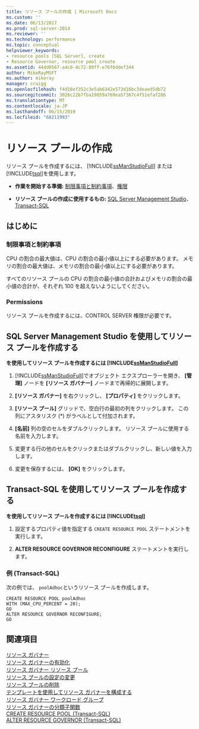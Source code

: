 ```yaml
---
title: リソース プールの作成 | Microsoft Docs
ms.custom: ''
ms.date: 06/13/2017
ms.prod: sql-server-2014
ms.reviewer: ''
ms.technology: performance
ms.topic: conceptual
helpviewer_keywords:
- resource pools [SQL Server], create
- Resource Governor, resource pool create
ms.assetid: 44dd0567-a4c8-4c72-89ff-e76f6ddef344
author: MikeRayMSFT
ms.author: mikeray
manager: craigg
ms.openlocfilehash: f4d18ef352c3e5ab6342e573d16bc3deaed5db72
ms.sourcegitcommit: 3026c22b7fba19059a769ea5f367c4f51efaf286
ms.translationtype: MT
ms.contentlocale: ja-JP
ms.lasthandoff: 06/15/2019
ms.locfileid: "68211993"
---
```

# <a name="create-a-resource-pool"></a>リソース プールの作成
  リソース プールを作成するには、 [!INCLUDE[ssManStudioFull](../../includes/ssmanstudiofull-md.md)] または [!INCLUDE[tsql](../../includes/tsql-md.md)]を使用します。  
  
-   **作業を開始する準備:** [制限事項と制約事項](#LimitationsRestrictions)、[権限](#Permissions)  
  
-   **リソース プールの作成に使用するもの:** [SQL Server Management Studio](#CreRPProp)、[Transact-SQL](#CreRPTSQL)  
  
##  <a name="BeforeYouBegin"></a> はじめに  
  
###  <a name="LimitationsRestrictions"></a> 制限事項と制約事項  
 CPU の割合の最大値は、CPU の割合の最小値以上にする必要があります。 メモリの割合の最大値は、メモリの割合の最小値以上にする必要があります。  
  
 すべてのリソース プールの CPU の割合の最小値の合計およびメモリの割合の最小値の合計が、それぞれ 100 を超えないようにしてください。  
  
###  <a name="Permissions"></a> Permissions  
 リソース プールを作成するには、CONTROL SERVER 権限が必要です。  
  
##  <a name="CreRPProp"></a> SQL Server Management Studio を使用してリソース プールを作成する  
 **を使用してリソース プールを作成するには [!INCLUDE[ssManStudioFull](../../includes/ssmanstudiofull-md.md)]**  
  
1.  [!INCLUDE[ssManStudioFull](../../includes/ssmanstudiofull-md.md)]でオブジェクト エクスプローラーを開き、 **[管理]** ノードを **[リソース ガバナー]** ノードまで再帰的に展開します。  
  
2.  **[リソース ガバナー]** を右クリックし、 **[プロパティ]** をクリックします。  
  
3.  **[リソース プール]** グリッドで、空白行の最初の列をクリックします。 この列にアスタリスク (*) がラベルとして付加されます。  
  
4.  **[名前]** 列の空のセルをダブルクリックします。 リソース プールに使用する名前を入力します。  
  
5.  変更する行の他のセルをクリックまたはダブルクリックし、新しい値を入力します。  
  
6.  変更を保存するには、 **[OK]** をクリックします。  
  
##  <a name="CreRPTSQL"></a> Transact-SQL を使用してリソース プールを作成する  
 **を使用してリソース プールを作成するには [!INCLUDE[tsql](../../includes/tsql-md.md)]**  
  
1.  設定するプロパティ値を指定する `CREATE RESOURCE POOL` ステートメントを実行します。  
  
2.  **ALTER RESOURCE GOVERNOR RECONFIGURE** ステートメントを実行します。  
  
### <a name="example-transact-sql"></a>例 (Transact-SQL)  
 次の例では、 `poolAdhoc`というリソース プールを作成します。  
  
```  
CREATE RESOURCE POOL poolAdhoc  
WITH (MAX_CPU_PERCENT = 20);  
GO  
ALTER RESOURCE GOVERNOR RECONFIGURE;  
GO  
```  
  
## <a name="see-also"></a>関連項目  
 [リソース ガバナー](resource-governor.md)   
 [リソース ガバナーの有効化](enable-resource-governor.md)   
 [リソース ガバナー リソース プール](resource-governor-resource-pool.md)   
 [リソース プールの設定の変更](change-resource-pool-settings.md)   
 [リソース プールの削除](delete-a-resource-pool.md)   
 [テンプレートを使用してリソース ガバナーを構成する](configure-resource-governor-using-a-template.md)   
 [リソース ガバナー ワークロード グループ](resource-governor-workload-group.md)   
 [リソース ガバナーの分類子関数](resource-governor-classifier-function.md)   
 [CREATE RESOURCE POOL &#40;Transact-SQL&#41;](/sql/t-sql/statements/create-resource-pool-transact-sql)   
 [ALTER RESOURCE GOVERNOR &#40;Transact-SQL&#41;](/sql/t-sql/statements/alter-resource-governor-transact-sql)  
  
  
